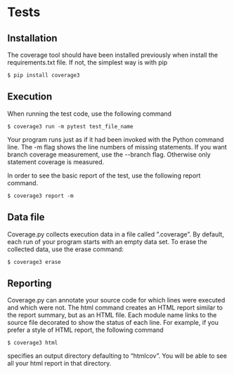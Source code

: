 # Tests 

## Installation
The coverage tool should have been installed previously when install the requirements.txt file.
If not, the simplest way is with pip
```
$ pip install coverage3
```

## Execution
When running the test code, use the following command 
```
$ coverage3 run -m pytest test_file_name
```
Your program runs just as if it had been invoked with the Python command line.
The -m flag shows the line numbers of missing statements.
If you want branch coverage measurement, use the --branch flag. 
Otherwise only statement coverage is measured.

In order to see the basic report of the test, use the following report command.
```
$ coverage3 report -m
```

## Data file
Coverage.py collects execution data in a file called ”.coverage”.
By default, each run of your program starts with an empty data set.
To erase the collected data, use the erase command:
```
$ coverage3 erase
```

## Reporting
Coverage.py can annotate your source code for which lines were executed and which were not. 
The html command creates an HTML report similar to the report summary, but as an HTML file. 
Each module name links to the source file decorated to show the status of each line.
For example, if you prefer a style of HTML report, the following command 

```
$ coverage3 html
```
specifies an output directory defaulting to “htmlcov”.
You will be able to see all your html report in that directory.
